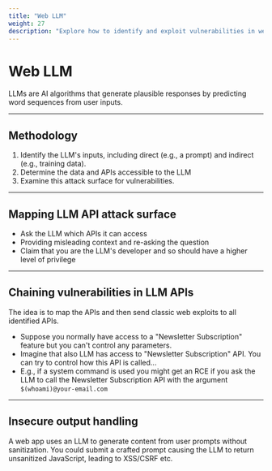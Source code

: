 ```yaml
---
title: "Web LLM"
weight: 27
description: "Explore how to identify and exploit vulnerabilities in web-integrated LLM APIs. Learn techniques like API mapping, privilege escalation, and insecure output handling for advanced web pentesting."
---
```


# Web LLM

LLMs are AI algorithms that generate plausible responses by predicting word sequences from user inputs.

---

## Methodology

1. Identify the LLM's inputs, including direct (e.g., a prompt) and indirect (e.g., training data).&#x20;
2. Determine the data and APIs accessible to the LLM
3. Examine this attack surface for vulnerabilities.

---

## Mapping LLM API attack surface

* Ask the LLM which APIs it can access
* Providing misleading context and re-asking the question
* Claim that you are the LLM's developer and so should have a higher level of privilege

---

## Chaining vulnerabilities in LLM APIs

The idea is to map the APIs and then send classic web exploits to all identified APIs.

* Suppose you normally have access to a "Newsletter Subscription" feature but you can't control any parameters.&#x20;
* Imagine that also LLM has access to "Newsletter Subscription" API. You can try to control how this API is called...&#x20;
* E.g., if a system command is used you might get an RCE if you ask the LLM to call the Newsletter Subscription API with the argument `$(whoami)@your-email.com`

---

## Insecure output handling

A web app uses an LLM to generate content from user prompts without sanitization. You could submit a crafted prompt causing the LLM to return unsanitized JavaScript, leading to XSS/CSRF etc.
